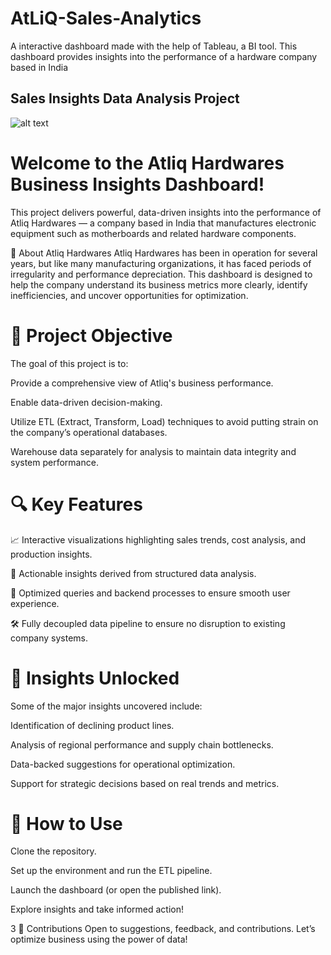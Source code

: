 # AtLiQ-Sales-Analytics
A interactive dashboard made with the help of Tableau, a BI tool. This dashboard provides insights into the performance of a hardware company based in India


## Sales Insights Data Analysis Project

![alt text](https://github.com/user-attachments/assets/8a55c7e6-08f7-4877-b31a-8d483e771551)


# Welcome to the Atliq Hardwares Business Insights Dashboard!
This project delivers powerful, data-driven insights into the performance of Atliq Hardwares — a company based in India that manufactures electronic equipment such as motherboards and related hardware components.

🏢 About Atliq Hardwares
Atliq Hardwares has been in operation for several years, but like many manufacturing organizations, it has faced periods of irregularity and performance depreciation. This dashboard is designed to help the company understand its business metrics more clearly, identify inefficiencies, and uncover opportunities for optimization.

# 📌 Project Objective
The goal of this project is to:

Provide a comprehensive view of Atliq's business performance.

Enable data-driven decision-making.

Utilize ETL (Extract, Transform, Load) techniques to avoid putting strain on the company’s operational databases.

Warehouse data separately for analysis to maintain data integrity and system performance.

# 🔍 Key Features
📈 Interactive visualizations highlighting sales trends, cost analysis, and production insights.

🧠 Actionable insights derived from structured data analysis.

🚀 Optimized queries and backend processes to ensure smooth user experience.

🛠️ Fully decoupled data pipeline to ensure no disruption to existing company systems.

# 🧠 Insights Unlocked
Some of the major insights uncovered include:

Identification of declining product lines.

Analysis of regional performance and supply chain bottlenecks.

Data-backed suggestions for operational optimization.

Support for strategic decisions based on real trends and metrics.

# 🚀 How to Use
Clone the repository.

Set up the environment and run the ETL pipeline.

Launch the dashboard (or open the published link).

Explore insights and take informed action!

3 🤝 Contributions
Open to suggestions, feedback, and contributions. Let’s optimize business using the power of data!



